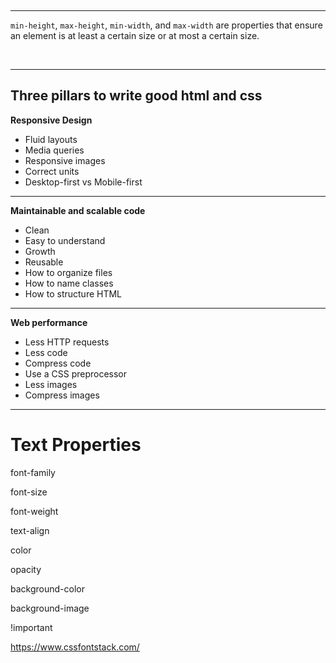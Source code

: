 <br><hr>

`min-height`, `max-height`, `min-width`, and `max-width` are properties that ensure an element is at least a certain size or at most a certain size.

<br><hr>

## **Three pillars to write good html and css**

**Responsive Design**

- Fluid layouts
- Media queries
- Responsive images
- Correct units
- Desktop-first vs Mobile-first

<hr>

**Maintainable and scalable code**

- Clean
- Easy to understand
- Growth
- Reusable
- How to organize files
- How to name classes
- How to structure HTML

<hr>

**Web performance**

- Less HTTP requests
- Less code
- Compress code
- Use a CSS preprocessor
- Less images
- Compress images

<hr>

# **Text Properties**

font-family

font-size

font-weight

text-align

color

opacity

background-color

background-image

!important

https://www.cssfontstack.com/
